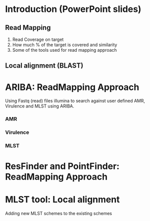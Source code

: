 # Introduction (PowerPoint slides)
## Read Mapping
 1. Read Coverage on target
 2. How much % of the target is covered and similarity 
 3. Some of the tools used for read mapping approach

## Local alignment (BLAST)

# ARIBA: ReadMapping Approach
Using Fastq (read) files illumina to search against user defined AMR, Virulence and MLST using ARIBA.

### AMR

### Virulence 

### MLST
# ResFinder and PointFinder: ReadMapping Approach


# MLST tool: Local alignment 
Adding new MLST schemes to the existing schemes

